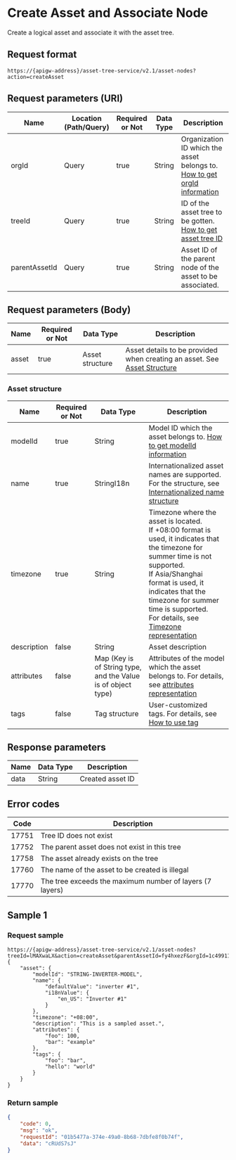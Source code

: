 # Create Asset and Associate Node



Create a logical asset and associate it with the asset tree.

## Request format

```
https://{apigw-address}/asset-tree-service/v2.1/asset-nodes?action=createAsset
```

## Request parameters (URI)

| Name | Location (Path/Query) | Required or Not | Data Type | Description |
|---------------|------------------|----------|-----------|--------------|
| orgId         | Query            | true     | String    | Organization ID which the asset belongs to. [How to get orgId information](/docs/api/en/latest/api_faqs#how-to-get-orgid-information-orgid)                |
| treeId        | Query            | true    | String    | ID of the asset tree to be gotten. [How to get asset tree ID](/docs/api/en/latest/api_faqs#id)        |
| parentAssetId | Query            | true    | String    | Asset ID of the parent node of the asset to be associated.  |


## Request parameters (Body)

| Name | Required or Not | Data Type | Description |
|------------|---------------|----------------|--------------------------------|
| asset| true          | Asset structure    | Asset details to be provided when creating an asset. See [Asset Structure](/docs/api/en/latest/asset_tree/create_asset_and_associate_node.html#asset-assetstruc)   |


### Asset structure <assetstruc>

| Name | Required or Not | Data Type | Description |
|-------|-------|-------------|--------------|
| modelId           | true      | String      | Model ID which the asset belongs to. [How to get modelId information](/docs/api/en/latest/api_faqs.html#how-to-get-modeid-information-modeid)|
| name |true| StringI18n |Internationalized asset names are supported. For the structure, see [Internationalized name structure](/docs/api/en/latest/api_faqs.html#internationalized-name-structure)
|timezone  |true|  String  |Timezone where the asset is located. <br> If +08:00 format is used, it indicates that the timezone for summer time is not supported. <br> If Asia/Shanghai format is used, it indicates that the timezone for summer time is supported. <br>For details, see [Timezone representation](http://www.envisioniot.com/docs/api/en/latest/api_faqs.html#timezone-representation) |
|description |false|String|Asset description |
|attributes  |false  |Map  (Key is of String type, and the Value is of object type)  |Attributes of the model which the asset belongs to. For details, see [attributes representation](/docs/api/en/latest/api_faqs.html#attributes-representation) |
|tags |false|Tag structure|User-customized tags. For details, see [How to use tag](http://www.envisioniot.com/docs/api/en/latest/api_faqs.html#how-to-use-tag)|



## Response parameters

| Name | Data Type | Description |
|-------------|-----------------------------------|-----------------------------|
| data| String                            | Created asset ID                   |


## Error codes

| Code | Description    |
|-----------|-----------------------------|
| 17751 | Tree ID does not exist              |
| 17752| The parent asset does not exist in this tree          |
| 17758 | The asset already exists on the tree            |
| 17760 | The name of the asset to be created is illegal      |
| 17770| The tree exceeds the maximum number of layers (7 layers) |



## Sample 1

### Request sample

```
https://{apigw-address}/asset-tree-service/v2.1/asset-nodes?treeId=lMAXwaLX&action=createAsset&parentAssetId=fy4hxezF&orgId=1c499110e8800000
{ 
    "asset": { 
        "modelId": "STRING-INVERTER-MODEL", 
        "name": { 
            "defaultValue": "inverter #1", 
            "i18nValue": { 
                "en_US": "Inverter #1" 
            } 
        }, 
        "timezone": "+08:00", 
        "description": "This is a sampled asset.", 
        "attributes": { 
            "foo": 100, 
            "bar": "example" 
        }, 
        "tags": { 
            "foo": "bar", 
            "hello": "world" 
        } 
    } 
}
```

### Return sample

```json
{ 
    "code": 0, 
    "msg": "ok", 
    "requestId": "01b5477a-374e-49a0-8b68-7dbfe8f0b74f", 
    "data": "cRUdS7sJ" 
} 
```

